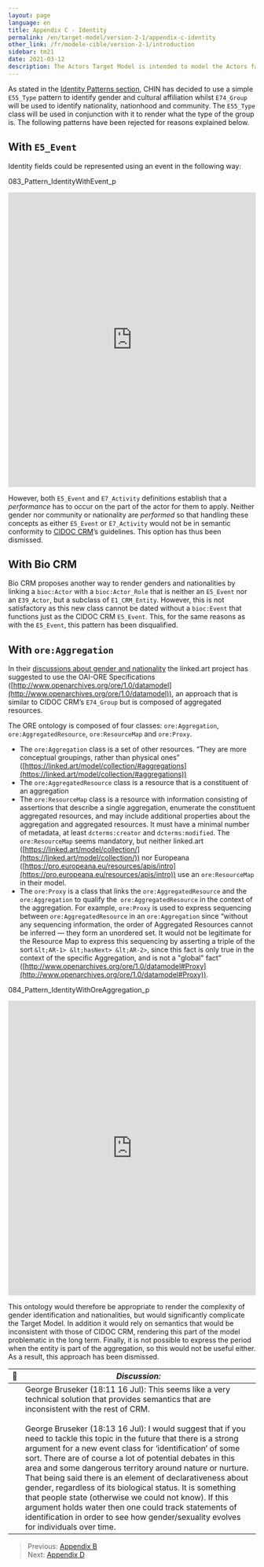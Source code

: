 ```yaml
---
layout: page
language: en
title: Appendix C - Identity 
permalink: /en/target-model/version-2-1/appendix-c-identity
other_link: /fr/modele-cible/version-2-1/introduction
sidebar: tm21
date: 2021-03-12
description: The Actors Target Model is intended to model the Actors facet of CHIN’s DOPHEDA (that will cover collections data more broadly). Patterns most relevant to actors' lives are presented along with diagrams and examples illustrating them, as well as a record and explanation of relevant decisions that were made when developing said patterns. The current document is a work in progress and, as such, will be enhanced periodically. Elements currently under development or review are listed as issues.
---
```

<!-- [Back to the Table of Contents](/collections-model/en/target-model/version-2-1/information#table-of-contents)
 -->


As stated in the [Identity Patterns section](/collections-model/en/target-model/version-2-1/identification#identity-patterns), CHIN has decided to use a simple `E55_Type` pattern to identify gender and cultural affiliation whilst `E74_Group` will be used to identify nationality, nationhood and community. The `E55_Type` class will be used in conjunction with it to render what the type of the group is. The following patterns have been rejected for reasons explained below. 


## With `E5_Event`

Identity fields could be represented using an event in the following way: 

<a name="083_Pattern_IdentityWithEvent_p"></a>083_Pattern_IdentityWithEvent_p
<iframe frameborder="0" style="width:100%;height:600px;" src="https://viewer.diagrams.net/?target=blank&highlight=0000ff&edit=_blank&layers=1&nav=1&title=083_Pattern_IdentityWithEvent_p.drawio#Uhttps%3A%2F%2Fdrive.google.com%2Fuc%3Fid%3D1R18JnHXoI0G35ttgQvtt0annpSKRAm4V%26export%3Ddownload"></iframe>

However, both `E5_Event` and `E7_Activity` definitions establish that a *performance* has to occur on the part of the actor for them to apply. Neither gender nor community or nationality are *performed* so that handling these concepts as either `E5_Event` or `E7_Activity` would not be in semantic conformity to [CIDOC CRM](http://www.cidoc-crm.org/Entity/e7-activity/version-6.2.2)’s guidelines. This option has thus been dismissed.


## With Bio CRM

Bio CRM proposes another way to render genders and nationalities by linking a `bioc:Actor` with a `bioc:Actor_Role` that is neither an `E5_Event` nor an `E39_Actor`, but a subclass of `E1_CRM_Entity`. However, this is not satisfactory as this new class cannot be dated without a `bioc:Event` that functions just as the CIDOC CRM `E5_Event`. This, for the same reasons as with the `E5_Event`, this pattern has been disqualified. 


## With `ore:Aggregation`

In their [discussions about gender and nationality](https://github.com/linked-art/linked.art/issues/152) the linked.art project has suggested to use the OAI-ORE Specifications ([http://www.openarchives.org/ore/1.0/datamodel](http://www.openarchives.org/ore/1.0/datamodel)), an approach that is similar to CIDOC CRM’s `E74_Group` but is composed of aggregated resources.

The ORE ontology is composed of four classes: `ore:Aggregation`, `ore:AggregatedResource`, `ore:ResourceMap` and `ore:Proxy`.

*   The `ore:Aggregation` class is a set of other resources. “They are more conceptual groupings, rather than physical ones” ([https://linked.art/model/collection/#aggregations](https://linked.art/model/collection/#aggregations)) 
*   The `ore:AggregatedResource` class is a resource that is a constituent of an aggregation
*   The `ore:ResourceMap` class is a resource with information consisting of assertions that describe a single aggregation, enumerate the constituent aggregated resources, and may include additional properties about the aggregation and aggregated resources. It must have a minimal number of metadata, at least `dcterms:creator` and `dcterms:modified`. The` ore:ResourceMap` seems mandatory, but neither linked.art ([https://linked.art/model/collection/](https://linked.art/model/collection/)) nor Europeana ([https://pro.europeana.eu/resources/apis/intro](https://pro.europeana.eu/resources/apis/intro)) use an `ore:ResourceMap` in their model.
*   The `ore:Proxy` is a class that links the `ore:AggregatedResource` and the `ore:Aggregation` to qualify the` ore:AggregatedResource` in the context of the aggregation. For example, `ore:Proxy` is used to express sequencing between `ore:AggregatedResource` in an `ore:Aggregation` since “without any sequencing information, the order of Aggregated Resources cannot be inferred — they form an unordered set. It would not be legitimate for the Resource Map to express this sequencing by asserting a triple of the sort `&lt;AR-1> &lt;hasNext> &lt;AR-2>`, since this fact is only true in the context of the specific Aggregation, and is not a "global" fact” ([http://www.openarchives.org/ore/1.0/datamodel#Proxy](http://www.openarchives.org/ore/1.0/datamodel#Proxy)).

<a name="084_Pattern_IdentityWithOreAggregation_p"></a>084_Pattern_IdentityWithOreAggregation_p
<iframe frameborder="0" style="width:100%;height:600px;" src="https://viewer.diagrams.net/?target=blank&highlight=0000ff&edit=_blank&layers=1&nav=1&title=084_Pattern_IdentityWithOreAggregation_p.drawio#Uhttps%3A%2F%2Fdrive.google.com%2Fuc%3Fid%3D1HSk1qe1t9UEI5sy1fCq2BPvZUHuOJUa4%26export%3Ddownload"></iframe>

This ontology would therefore be appropriate to render the complexity of gender identification and nationalities, but would significantly complicate the Target Model. In addition it would rely on semantics that would be inconsistent with those of CIDOC CRM, rendering this part of the model problematic in the long term. Finally, it is not possible to express the period when the entity is part of the aggregation, so this would not be useful either. As a result, this approach has been dismissed. 


| 💬 | *Discussion:* |
| --- | --- |
|| George Bruseker (18:11 16 Jul): This seems like a very technical solution that provides semantics that are inconsistent with the rest of CRM. <br/><br/> George Bruseker (18:13 16 Jul): I would suggest that if you need to tackle this topic in the future that there is a strong argument for a new event class for ‘identification’ of some sort. There are of course a lot of potential debates in this area and some dangerous territory around nature or nurture. That being said there is an element of declarativeness about gender, regardless of its biological status. It is something that people state (otherwise we could not know). If this argument holds water then one could track statements of identification in order to see how gender/sexuality evolves for individuals over time. |


> Previous: [Appendix B](/collections-model/en/target-model/version-2-1/appendix-b-appellations)<br>Next: [Appendix D](/collections-model/en/target-model/version-2-1/appendix-d-relationships)

